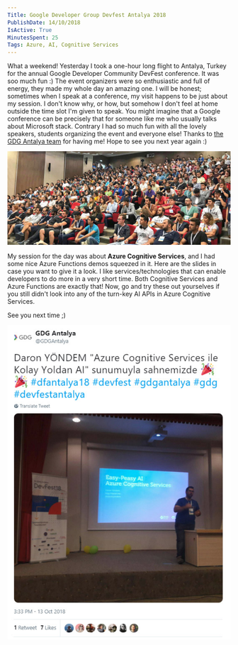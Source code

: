 ```yaml
---
Title: Google Developer Group Devfest Antalya 2018
PublishDate: 14/10/2018
IsActive: True
MinutesSpent: 25
Tags: Azure, AI, Cognitive Services
---
```


What a weekend! Yesterday I took a one-hour long flight to Antalya, Turkey for the annual Google Developer Community DevFest conference. It was soo much fun :) The event organizers were so enthusiastic and full of energy, they made my whole day an amazing one. I will be honest; sometimes when I speak at a conference, my visit happens to be just about my session. I don't know why, or how, but somehow I don't feel at home outside the time slot I'm given to speak. You might imagine that a Google conference can be precisely that for someone like me who usually talks about Microsoft stack. Contrary I had so much fun with all the lovely speakers, students organizing the event and everyone else! Thanks to [the GDG Antalya team](https://twitter.com/GDGAntalya) for having me! Hope to see you next year again :)

![Google DevFest Antalya](media/Cognitive-Services-Google-DevFest-Antalya/IMG_4591.JPG)

My session for the day was about **Azure Cognitive Services**, and I had some nice Azure Functions demos squeezed in it. Here are the slides in case you want to give it a look. I like services/technologies that can enable developers to do more in a very short time. Both Cognitive Services and Azure Functions are exactly that! Now, go and try these out yourselves if you still didn't look into any of the turn-key AI APIs in Azure Cognitive Services. 

See you next time ;)

![GDG Antalya on Twitter](media/Cognitive-Services-Google-DevFest-Antalya/tweet.jpg)
